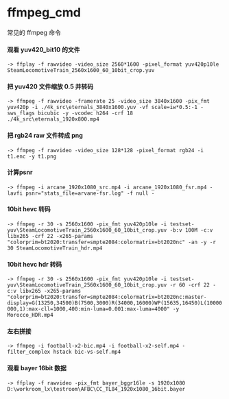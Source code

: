 # ffmpeg_cmd
常见的 ffmpeg 命令

#### 观看 yuv420_bit10 的文件
`
-> ffplay -f rawvideo -video_size 2560*1600 -pixel_format yuv420p10le SteamLocomotiveTrain_2560x1600_60_10bit_crop.yuv
`
#### 把 yuv420 文件缩放 0.5 并转码
`
-> ffmpeg -f rawvideo -framerate 25 -video_size 3840x1600 -pix_fmt yuv420p -i ./4k_src\eternals_3840x1600.yuv -vf scale=iw*0.5:-1 -sws_flags bicubic -y -vcodec h264 -crf 18 ./4k_src\eternals_1920x800.mp4
`
#### 把 rgb24 raw 文件转成 png
`
-> ffmpeg -f rawvideo -video_size 128*128 -pixel_format rgb24 -i t1.enc -y t1.png
`

#### 计算psnr
`
-> ffmpeg -i arcane_1920x1080_src.mp4 -i arcane_1920x1080_fsr.mp4 -lavfi psnr="stats_file=arvane-fsr.log" -f null -
`

#### 10bit hevc 转码
`
-> ffmpeg -r 30 -s 2560x1600 -pix_fmt yuv420p10le -i testset-yuv\SteamLocomotiveTrain_2560x1600_60_10bit_crop.yuv -b:v 100M -c:v libx265 -crf 22 -x265-params "colorprim=bt2020:transfer=smpte2084:colormatrix=bt2020nc" -an -y -r 30 SteamLocomotiveTrain_hdr.mp4
`

#### 10bit hevc hdr 转码
`
-> ffmpeg -r 30 -s 2560x1600 -pix_fmt yuv420p10le -i testset-yuv\SteamLocomotiveTrain_2560x1600_60_10bit_crop.yuv -r 60 -crf 22 -c:v libx265 -x265-params "colorprim=bt2020:transfer=smpte2084:colormatrix=bt2020nc:master-display=G(13250,34500)B(7500,3000)R(34000,16000)WP(15635,16450)L(10000000,1):max-cll=1000,400:min-luma=0.001:max-luma=4000" -y Morocco_HDR.mp4
`

#### 左右拼接
`
-> ffmpeg -i football-x2-bic.mp4 -i football-x2-self.mp4 -filter_complex hstack bic-vs-self.mp4
`

#### 观看 bayer 16bit 数据
`
-> ffplay -f rawvideo -pix_fmt bayer_bggr16le -s 1920x1080 D:\workroom_lx\testroom\AFBC\CC_TL84_1920x1080_16bit.bayer
`
